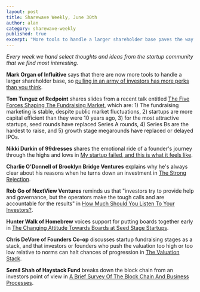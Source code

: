 ```yaml
---
layout: post
title: Sharewave Weekly, June 30th
author: alan
category: sharewave-weekly
published: true
excerpt: "More tools to handle a larger shareholder base paves the way for more investors, fives forces shaping the fundraising market, a founder's emotional tale of a failed startup, a changing attitude in favor of boards for seed stage startups, and an investors view on how much you should listen to your investors in this edition of the Sharewave Weekly."
---
```

*Every week we hand select thoughts and ideas from the startup community that we find most interesting.*

**Mark Organ of Influitive** says that there are now more tools to handle a larger shareholder base, so [pulling in an army of investors has more perks than you think](http://venturebeat.com/2014/06/20/pulling-in-an-army-of-investors-has-more-perks-than-you-think/).

**Tom Tunguz of Redpoint** shares slides from a recent talk entitled [The Five Forces Shaping The Fundraising Market](http://tomtunguz.com/five-forces-shaping-fundraising-market/), which are: 1) The fundraising marketing is stable, despite public market fluctuations, 2) startups are more capital efficient than they were 10 years ago, 3) for the most attractive startups, seed rounds have replaced Series A rounds, 4) Series Bs are the hardest to raise, and 5) growth stage megarounds have replaced or delayed IPOs.

**Nikki Durkin of 99dresses** shares the emotional ride of a founder's journey through the highs and lows in [My startup failed, and this is what it feels like](https://medium.com/@nikkidurkin99/my-startup-failed-and-this-is-what-it-feels-like-c5d64b3ae96b).

**Charlie O'Donnell of Brooklyn Bridge Ventures** explains why he's always clear about his reasons when he turns down an investment in [The Strong Rejection](http://www.thisisgoingtobebig.com/blog/2014/6/23/the-strong-rejection.html).

**Rob Go of NextView Ventures** reminds us that "investors try to provide help and governance, but the operators make the tough calls and are accountable for the results" in [How Much Should You Listen To Your Investors?](http://robgo.org/2014/06/23/how-much-should-you-listen-to-your-investors/).

**Hunter Walk of Homebrew** voices support for putting boards together early in [The Changing Attitude Towards Boards at Seed Stage Startups](http://hunterwalk.com/2014/06/22/the-changing-attitude-towards-boards-at-seed-stage-startups/).

**Chris DeVore of Founders Co-op** discusses startup fundraising stages as a stack, and that investors or founders who push the valuation too high or too low relative to norms can halt chances of progression in [The Valuation Stack](http://www.crashdev.com/2014/06/the-valuation-stack.html).

**Semil Shah of Haystack Fund** breaks down the block chain from an investors point of view in [A Brief Survey Of The Block Chain And Business Processes](http://blog.semilshah.com/2014/06/22/a-brief-survey-of-the-block-chain-and-business-processes/).